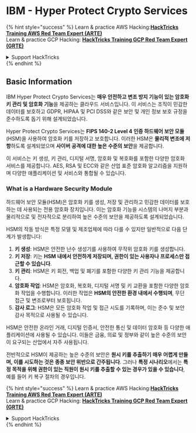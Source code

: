 # IBM - Hyper Protect Crypto Services

{% hint style="success" %}
Learn & practice AWS Hacking:<img src="../../.gitbook/assets/image (1) (1) (1) (1).png" alt="" data-size="line">[**HackTricks Training AWS Red Team Expert (ARTE)**](https://training.hacktricks.xyz/courses/arte)<img src="../../.gitbook/assets/image (1) (1) (1) (1).png" alt="" data-size="line">\
Learn & practice GCP Hacking: <img src="../../.gitbook/assets/image (2) (1).png" alt="" data-size="line">[**HackTricks Training GCP Red Team Expert (GRTE)**<img src="../../.gitbook/assets/image (2) (1).png" alt="" data-size="line">](https://training.hacktricks.xyz/courses/grte)

<details>

<summary>Support HackTricks</summary>

* Check the [**subscription plans**](https://github.com/sponsors/carlospolop)!
* **Join the** 💬 [**Discord group**](https://discord.gg/hRep4RUj7f) or the [**telegram group**](https://t.me/peass) or **follow** us on **Twitter** 🐦 [**@hacktricks\_live**](https://twitter.com/hacktricks_live)**.**
* **Share hacking tricks by submitting PRs to the** [**HackTricks**](https://github.com/carlospolop/hacktricks) and [**HackTricks Cloud**](https://github.com/carlospolop/hacktricks-cloud) github repos.

</details>
{% endhint %}

## Basic Information

IBM Hyper Protect Crypto Services는 **매우 안전하고 변조 방지 기능이 있는 암호화 키 관리 및 암호화 기능**을 제공하는 클라우드 서비스입니다. 이 서비스는 조직이 민감한 데이터를 보호하고 GDPR, HIPAA 및 PCI DSS와 같은 보안 및 개인 정보 보호 규정을 준수하도록 돕기 위해 설계되었습니다.

Hyper Protect Crypto Services는 **FIPS 140-2 Level 4 인증 하드웨어 보안 모듈**(HSM)을 사용하여 암호화 키를 저장하고 보호합니다. 이러한 HSM은 **물리적 변조에 저항**하도록 설계되었으며 **사이버 공격에 대한 높은 수준의 보안**을 제공합니다.

이 서비스는 키 생성, 키 관리, 디지털 서명, 암호화 및 복호화를 포함한 다양한 암호화 서비스를 제공합니다. AES, RSA 및 ECC와 같은 산업 표준 암호화 알고리즘을 지원하며 다양한 애플리케이션 및 서비스와 통합될 수 있습니다.

### What is a Hardware Security Module

하드웨어 보안 모듈(HSM)은 암호화 키를 생성, 저장 및 관리하고 민감한 데이터를 보호하는 데 사용되는 전용 암호화 장치입니다. 이는 암호화 기능을 시스템의 나머지 부분과 물리적으로 및 전자적으로 분리하여 높은 수준의 보안을 제공하도록 설계되었습니다.

HSM의 작동 방식은 특정 모델 및 제조업체에 따라 다를 수 있지만 일반적으로 다음 단계가 발생합니다:

1. **키 생성**: HSM은 안전한 난수 생성기를 사용하여 무작위 암호화 키를 생성합니다.
2. **키 저장**: 키는 **HSM 내에서 안전하게 저장되며, 권한이 있는 사용자나 프로세스만 접근할 수 있습니다**.
3. **키 관리**: HSM은 키 회전, 백업 및 폐기를 포함한 다양한 키 관리 기능을 제공합니다.
4. **암호화 작업**: HSM은 암호화, 복호화, 디지털 서명 및 키 교환을 포함한 다양한 암호화 작업을 수행합니다. 이러한 작업은 **HSM의 안전한 환경 내에서 수행되며**, 무단 접근 및 변조로부터 보호됩니다.
5. **감사 로그**: HSM은 모든 암호화 작업 및 접근 시도를 기록하며, 이는 준수 및 보안 감사 목적으로 사용될 수 있습니다.

HSM은 안전한 온라인 거래, 디지털 인증서, 안전한 통신 및 데이터 암호화 등 다양한 애플리케이션에 사용될 수 있습니다. 이들은 금융, 의료 및 정부와 같이 높은 수준의 보안이 요구되는 산업에서 자주 사용됩니다.

전반적으로 HSM이 제공하는 높은 수준의 보안은 **원시 키를 추출하기 매우 어렵게 만들며, 이를 시도하는 것은 종종 보안 위반으로 간주됩니다**. 그러나 **특정 시나리오**에서는 **특정 목적을 위해 권한이 있는 직원이 원시 키를 추출할 수 있는 경우가 있을 수 있습니다**, 예를 들어 키 복구 절차의 경우입니다.

{% hint style="success" %}
Learn & practice AWS Hacking:<img src="../../.gitbook/assets/image (1) (1) (1) (1).png" alt="" data-size="line">[**HackTricks Training AWS Red Team Expert (ARTE)**](https://training.hacktricks.xyz/courses/arte)<img src="../../.gitbook/assets/image (1) (1) (1) (1).png" alt="" data-size="line">\
Learn & practice GCP Hacking: <img src="../../.gitbook/assets/image (2) (1).png" alt="" data-size="line">[**HackTricks Training GCP Red Team Expert (GRTE)**<img src="../../.gitbook/assets/image (2) (1).png" alt="" data-size="line">](https://training.hacktricks.xyz/courses/grte)

<details>

<summary>Support HackTricks</summary>

* Check the [**subscription plans**](https://github.com/sponsors/carlospolop)!
* **Join the** 💬 [**Discord group**](https://discord.gg/hRep4RUj7f) or the [**telegram group**](https://t.me/peass) or **follow** us on **Twitter** 🐦 [**@hacktricks\_live**](https://twitter.com/hacktricks_live)**.**
* **Share hacking tricks by submitting PRs to the** [**HackTricks**](https://github.com/carlospolop/hacktricks) and [**HackTricks Cloud**](https://github.com/carlospolop/hacktricks-cloud) github repos.

</details>
{% endhint %}
